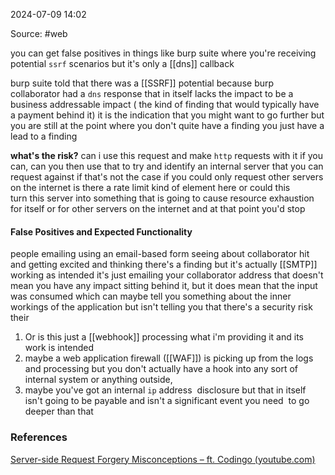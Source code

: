 
2024-07-09 14:02

Source: #web 

you can get false positives in things like burp suite where you're receiving potential `ssrf` scenarios but it's only a [[dns]] callback 

 burp suite told that there was a [[SSRF]] potential because burp collaborator had a `dns` response that in itself lacks the impact to be a business addressable impact ( the kind of finding that would typically have a payment behind it) it is the indication that you might want to go further but you are still at the point where you don't quite have a finding you just have a lead to a finding

**what's the risk?** 
can i use this request and make `http` requests with it if you can, can you then use that to try and identify an internal server that you can request against if that's not the case if you could only request other servers on the internet is there a rate limit kind of element here or could this turn this server into something that is going to cause resource exhaustion for itself or for other servers on the internet and at that point you'd stop
#### False Positives and Expected Functionality

people emailing using an email-based form seeing about collaborator hit and getting excited and thinking there's a finding but it's actually [[SMTP]] working as intended it's just emailing your collaborator address
that doesn't mean you have any impact sitting behind it, but it does mean that the input was consumed which can maybe tell you something about the inner workings of the application but isn't telling you that there's a security risk their 
1. Or is this just a [[webhook]] processing what i'm providing it and its work is intended
2. maybe a web application firewall ([[WAF]]) is picking up from the logs and processing but you don't actually have a hook into any sort of internal system or anything outside, 
3. maybe you've got an internal `ip` address  disclosure but that in itself isn't going to be payable and isn't a significant event you need  to go deeper than that
### References
[Server-side Request Forgery Misconceptions – ft. Codingo (youtube.com)](https://www.youtube.com/watch?v=MNbmsY0j7r8)